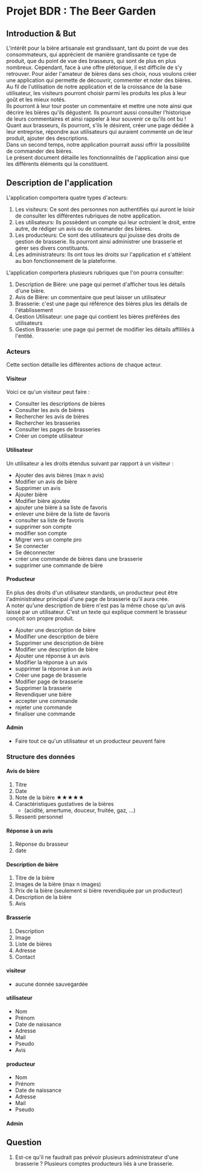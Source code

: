 # Projet BDR : The Beer Garden

## Introduction & But

L'intérêt pour la bière artisanale est grandissant, tant du point de vue des consommateurs, qui apprécient de manière grandissante ce type de produit, que du point de vue des brasseurs, qui sont de plus en plus nombreux. Cependant, face à une offre plétorique, il est difficile de s'y retrouver. Pour aider l'amateur de bières dans ses choix, nous voulons créer une application qui permette de découvrir, commenter et noter des bières. Au fil de l'utilisation de notre application et de la croissance de la base utilisateur, les visiteurs pourront choisir parmi les produits les plus à leur goût et les mieux notés.  
Ils pourront à leur tour poster un commentaire et mettre une note ainsi que décrire les bières qu'ils dégustent. Ils pourront aussi consulter l'historique de leurs commentaires et ainsi rappeler à leur souvenir ce qu'ils ont bu !  
Quant aux brasseurs, ils pourront, s'ils le désirent, créer une page dédiée à leur entreprise, répondre aux utilisateurs qui auraient commenté un de leur produit, ajouter des descriptions.  
Dans un second temps, notre application pourrait aussi offrir la possibilité de commander des bières.  
Le présent document détaille les fonctionnalités de l'application ainsi que les différents éléments qui la constituent.

## Description de l'application

L'application comportera quatre types d'acteurs:

1. Les visiteurs: Ce sont des personnes non authentifiés qui auront le loisir de consulter les différentes rubriques de notre application.
2. Les utilisateurs: Ils possèdent un compte qui leur octroient le droit, entre autre, de rédiger un avis ou de commander des bières.
3. Les producteurs: Ce sont des utilisateurs qui jouisse des droits de gestion de brasserie. Ils pourront ainsi administrer une brasserie et gérer ses divers constituants.
4. Les administrateurs: Ils ont tous les droits sur l'application et s'attèlent au bon fonctionnement de la plateforme.

L'application comportera plusieurs rubriques que l'on pourra consulter:
1. Description de Bière: une page qui permet d'afficher tous les détails d'une bière.
2. Avis de Bière: un commentaire que peut laisser un utilisateur
3. Brasserie: c'est une page qui référence des bières plus les détails de l'établissement
4. Gestion Utilisateur: une page qui contient les bières préférées des utilisateurs
5. Gestion Brasserie: une page qui permet de modifier les détails affililés à l'entité.

### Acteurs

Cette section détaille les différentes actions de chaque acteur.

#### Visiteur

Voici ce qu'un visiteur peut faire :

* Consulter les descriptions de bières
* Consulter les avis de bières
* Rechercher les avis de bières
* Rechercher les brasseries
* Consulter les pages de brasseries
* Créer un compte utilisateur

#### Utilisateur

Un utilisateur a les droits étendus suivant par rapport à un visiteur :

* Ajouter des avis bières (max n avis)
* Modifier un avis de bière
* Supprimer un avis
* Ajouter bière
* Modifier bière ajoutée
* ajouter une bière à sa liste de favoris
* enlever une bière de la liste de favoris
* consulter sa liste de favoris
* supprimer son compte
* modifier son compte
* Migrer vers un compte pro
* Se connecter
* Se déconnecter
* créer une commande de bières dans une brasserie
* supprimer une commande de bière

#### Producteur

En plus des droits d'un utilisateur standards, un producteur peut être l'administrateur principal d'une page de brasserie qu'il aura crée.  
A noter qu'une description de bière n'est pas la même chose qu'un avis laissé par un utilisateur. C'est un texte qui explique comment le brasseur conçoit son propre produit.

* Ajouter une description de bière
* Modifier une description de bière
* Supprimer une description de bière
* Modifier une description de bière
* Ajouter une réponse à un avis
* Modifier la réponse à un avis
* supprimer la réponse à un avis
* Créer une page de brasserie
* Modifier page de brasserie
* Supprimer la brasserie
* Revendiquer une bière
* accepter une commande
* rejeter une commande
* finaliser une commande

#### Admin

* Faire tout ce qu'un utilisateur et un producteur peuvent faire

### Structure des données

#### Avis de bière

1. Titre
2. Date
3. Note de la bière ★★★★★
4. Caractéristiques gustatives de la bières
    * (acidité, amertume, douceur, fruitée, gaz, ...)
5. Ressenti personnel

#### Réponse à un avis

1. Réponse du brasseur
2. date

#### Description de bière

1. Titre de la bière
2. Images de la bière (max n images)
3. Prix de la bière (seulement si bière revendiquée par un producteur)
4. Description de la bière
5. Avis

#### Brasserie

1. Description
2. Image
3. Liste de bières
4. Adresse
5. Contact

#### visiteur

* aucune donnée sauvegardée

#### utilisateur

* Nom
* Prénom
* Date de naissance
* Adresse
* Mail
* Pseudo
* Avis

#### producteur

* Nom
* Prénom
* Date de naissance
* Adresse
* Mail
* Pseudo

#### Admin


## Question

1) Est-ce qu'il ne faudrait pas prévoir plusieurs administrateur d'une brasserie ? Plusieurs comptes producteurs liés à une brasserie.